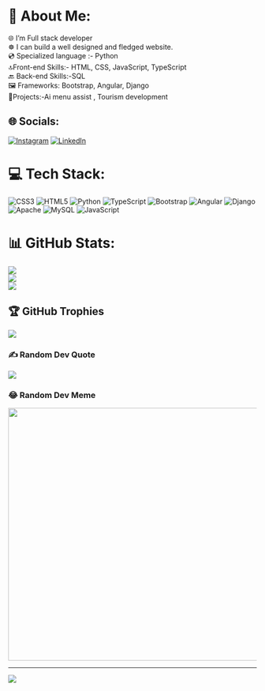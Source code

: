 # 💫 About Me:
🌐 I’m Full stack developer<br>☸️ I can build a well designed and fledged website.<br>💿 Specialized language :- Python<br>🔝Front-end Skills:- HTML, CSS, JavaScript, TypeScript<br>🔙 Back-end Skills:-SQL<br>🖼️ Frameworks: Bootstrap, Angular, Django<br>🎦Projects:-Ai menu assist , Tourism development


## 🌐 Socials:
[![Instagram](https://img.shields.io/badge/Instagram-%23E4405F.svg?logo=Instagram&logoColor=white)](https://instagram.com/raz_e_en) [![LinkedIn](https://img.shields.io/badge/LinkedIn-%230077B5.svg?logo=linkedin&logoColor=white)](https://linkedin.com/in/razeen-abdurahman) 

# 💻 Tech Stack:
![CSS3](https://img.shields.io/badge/css3-%231572B6.svg?style=for-the-badge&logo=css3&logoColor=white) ![HTML5](https://img.shields.io/badge/html5-%23E34F26.svg?style=for-the-badge&logo=html5&logoColor=white) ![Python](https://img.shields.io/badge/python-3670A0?style=for-the-badge&logo=python&logoColor=ffdd54) ![TypeScript](https://img.shields.io/badge/typescript-%23007ACC.svg?style=for-the-badge&logo=typescript&logoColor=white) ![Bootstrap](https://img.shields.io/badge/bootstrap-%23563D7C.svg?style=for-the-badge&logo=bootstrap&logoColor=white) ![Angular](https://img.shields.io/badge/angular-%23DD0031.svg?style=for-the-badge&logo=angular&logoColor=white) ![Django](https://img.shields.io/badge/django-%23092E20.svg?style=for-the-badge&logo=django&logoColor=white) ![Apache](https://img.shields.io/badge/apache-%23D42029.svg?style=for-the-badge&logo=apache&logoColor=white) ![MySQL](https://img.shields.io/badge/mysql-%2300f.svg?style=for-the-badge&logo=mysql&logoColor=white) ![JavaScript](https://img.shields.io/badge/javascript-%23323330.svg?style=for-the-badge&logo=javascript&logoColor=%23F7DF1E)
# 📊 GitHub Stats:
![](https://github-readme-stats.vercel.app/api?username=razeen-abdurahman&theme=dark&hide_border=false&include_all_commits=true&count_private=true)<br/>
![](https://github-readme-streak-stats.herokuapp.com/?user=razeen-abdurahman&theme=dark&hide_border=false)<br/>
![](https://github-readme-stats.vercel.app/api/top-langs/?username=razeen-abdurahman&theme=dark&hide_border=false&include_all_commits=true&count_private=true&layout=compact)

## 🏆 GitHub Trophies
![](https://github-profile-trophy.vercel.app/?username=razeen-abdurahman&theme=radical&no-frame=false&no-bg=false&margin-w=4)

### ✍️ Random Dev Quote
![](https://quotes-github-readme.vercel.app/api?type=horizontal&theme=radical)

### 😂 Random Dev Meme
<img src="https://random-memer.herokuapp.com/" width="512px"/>

---
[![](https://visitcount.itsvg.in/api?id=razeen-abdurahman&icon=0&color=0)](https://visitcount.itsvg.in)

<!-- Proudly created with GPRM ( https://gprm.itsvg.in ) -->